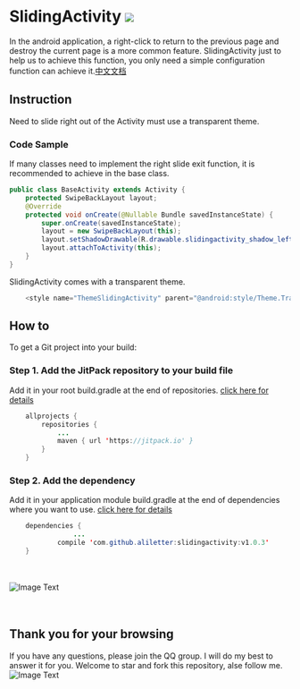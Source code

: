# SlidingActivity  [![](https://jitpack.io/v/aliletter/slidingactivity.svg)](https://jitpack.io/#aliletter/slidingactivity)
In the android application, a right-click to return to the previous page and destroy the current page is a more common feature. SlidingActivity just to help us to achieve this function, you only need a simple configuration function can achieve it.[中文文档](https://github.com/aliletter/SlidingActivity/blob/master/README_CHINESE.md)
## Instruction
Need to slide right out of the Activity must use a transparent theme.
### Code Sample
If many classes need to implement the right slide exit function, it is recommended to achieve in the base class.
```Java
public class BaseActivity extends Activity {
    protected SwipeBackLayout layout;
    @Override
    protected void onCreate(@Nullable Bundle savedInstanceState) {
        super.onCreate(savedInstanceState);
        layout = new SwipeBackLayout(this);
        layout.setShadowDrawable(R.drawable.slidingactivity_shadow_left);
        layout.attachToActivity(this);
    }
}
```
SlidingActivity comes with a transparent theme.
```Java
    <style name="ThemeSlidingActivity" parent="@android:style/Theme.Translucent.NoTitleBar" />
```
## How to
To get a Git project into your build:
### Step 1. Add the JitPack repository to your build file
Add it in your root build.gradle at the end of repositories.   [click here for details](https://github.com/aliletter/CarouselBanner/blob/master/root_build.gradle.png)
```Java
	allprojects {
		repositories {
			...
			maven { url 'https://jitpack.io' }
		}
	}
```
### Step 2. Add the dependency
Add it in your application module build.gradle at the end of dependencies where you want to use.   [click here for details](https://github.com/aliletter/CarouselBanner/blob/master/application_build.gradle.png)
```Java
	dependencies {
                ...
	        compile 'com.github.aliletter:slidingactivity:v1.0.3'
	}
```
<br><br>
![Image Text](https://github.com/aliletter/SlidingActivity/blob/master/slidingactivity.gif)
<br><br><br>
## Thank you for your browsing
If you have any questions, please join the QQ group. I will do my best to answer it for you. Welcome to star and fork this repository, alse follow me.
<br>
![Image Text](https://github.com/aliletter/CarouselBanner/blob/master/qq_group.png)
